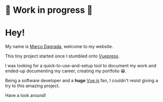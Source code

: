 # 🚧 Work in progress 🚧

# Hey!
My name is [Marco Dagrada](https://www.linkedin.com/in/marcodagrada/), welcome to my website.

This tiny project started once I stumbled onto [Vuepress](https://vuepress.vuejs.org/).

I was looking for a quick-to-use-and-setup tool to document my work and ended-up documenting my career, creating my portfolio :grin:.

Being a software developer and a **huge** [Vue.js](https://vuejs.org/) fan, I couldn't resist giving a try to this amazing project.

Have a look around!
